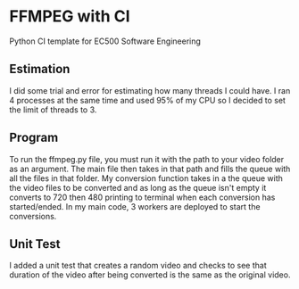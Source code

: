 # FFMPEG with CI
Python CI template for EC500 Software Engineering

## Estimation
I did some trial and error for estimating how many threads I could have. I ran 4 processes at the same time and used 95% of my CPU so I decided to set the limit of threads to 3.

## Program
To run the ffmpeg.py file, you must run it with the path to your video folder as an argument. The main file then takes in that path and fills the queue with all the files in that folder. My conversion function takes in a the queue with the video files to be converted and as long as the queue isn't empty it converts to 720 then 480 printing to terminal when each conversion has started/ended. In my main code, 3 workers are deployed to start the conversions. 

## Unit Test
I added a unit test that creates a random video and checks to see that duration of the video after being converted is the same as the original video.
